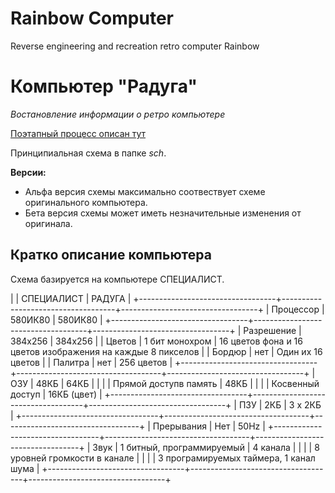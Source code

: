 #  Rainbow Computer
Reverse engineering and recreation retro computer Rainbow

# Компьютер "Радуга"
_Востановление информации о ретро компьютере_

[Поэтапный процесс описан тут](storyboard/README.md)

Принципиальная схема в папке _sch_. 

**Версии:**

- Альфа версия схемы максимально соотвествует схеме оригинального компьютера. 
- Бета версия схемы может иметь незначительные изменения от оригинала.

## Кратко описание компьютера

Схема базируется на компьютере СПЕЦИАЛИСТ. 


|                                  | СПЕЦИАЛИСТ                         | РАДУГА                           |
+----------------------------------+------------------------------------+----------------------------------+
| Процессор | 580ИК80 | 580ИК80 |
+----------------------------------+------------------------------------+----------------------------------+
| Разрешение | 384x256 | 384x256 |
| Цветов | 1 бит монохром | 16 цветов фона и 16 цветов изображения на каждые 8 пикселов | 
| Бордюр | нет | Один их 16 цветов | 
| Палитра | нет | 256 цветов |
+----------------------------------+------------------------------------+----------------------------------+
| ОЗУ | 48КБ | 64КБ |
|     |      | Прямой доступв память | 48КБ |
|     |      | Косвенный доступ | 16КБ (цвет) |
+----------------------------------+------------------------------------+----------------------------------+
| ПЗУ | 2КБ | 3 x 2КБ |
+----------------------------------+------------------------------------+----------------------------------+
| Прерывания | Нет | 50Hz |
+----------------------------------+------------------------------------+----------------------------------+
| Звук | 1 битный, программируемый | 4 канала |
|      |                           | 8 уровней громкости в канале |
|      |                           | 3 програмируемых таймера, 1 канал шума |
+----------------------------------+------------------------------------+----------------------------------+
 
